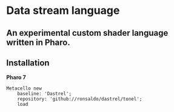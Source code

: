 # Data stream language
## An experimental custom shader language written in Pharo.

## Installation

**Pharo 7**

```smalltalk
Metacello new
	baseline: 'Dastrel';
	repository: 'github://ronsaldo/dastrel/tonel';
	load
```
